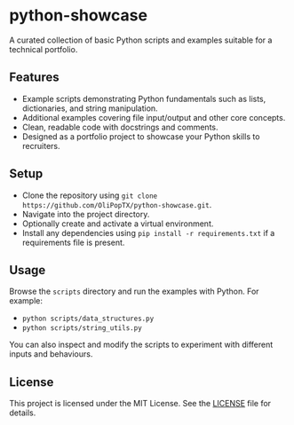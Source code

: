 # python-showcase

A curated collection of basic Python scripts and examples suitable for a technical portfolio.

## Features

* Example scripts demonstrating Python fundamentals such as lists, dictionaries, and string manipulation.
* Additional examples covering file input/output and other core concepts.
* Clean, readable code with docstrings and comments.
* Designed as a portfolio project to showcase your Python skills to recruiters.

## Setup

* Clone the repository using `git clone https://github.com/OliPopTX/python-showcase.git`.
* Navigate into the project directory.
* Optionally create and activate a virtual environment.
* Install any dependencies using `pip install -r requirements.txt` if a requirements file is present.

## Usage

Browse the `scripts` directory and run the examples with Python. For example:

* `python scripts/data_structures.py`
* `python scripts/string_utils.py`

You can also inspect and modify the scripts to experiment with different inputs and behaviours.

## License

This project is licensed under the MIT License. See the [LICENSE](LICENSE) file for details.
